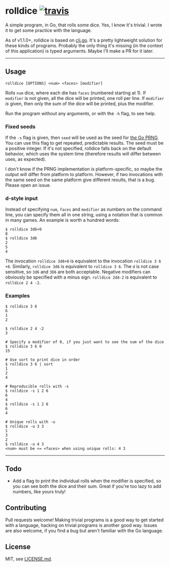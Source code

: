 # rolldice [![travis](https://travis-ci.org/tummychow/rolldice.png)](https://travis-ci.org/tummychow/rolldice)

A simple program, in Go, that rolls some dice. Yes, I know it's trivial. I wrote it to get some practice with the language.

As of v1.1.0+, rolldice is based on [cli.go](http://github.com/codegangsta/cli). It's a pretty lightweight solution for these kinds of programs. Probably the only thing it's missing (in the context of this application) is typed arguments. Maybe I'll make a PR for it later.

---

## Usage
```
rolldice [OPTIONS] <num> <faces> [modifier]
```
Rolls `num` dice, where each die has `faces` (numbered starting at 1). If `modifier` is not given, all the dice will be printed, one roll per line. If `modifier` *is* given, then only the sum of the dice will be printed, plus the modifier.

Run the program without any arguments, or with the `-h` flag, to see help.

### Fixed seeds
If the `-s` flag is given, then `seed` will be used as the seed for [the Go PRNG](http://golang.org/pkg/rand). You can use this flag to get repeated, predictable results. The seed must be a positive integer. If it's not specified, rolldice falls back on the default behavior, which uses the system time (therefore results will differ between uses, as expected).

I don't know if the PRNG implementation is platform-specific, so maybe the output will differ from platform to platform. However, if two invocations with the same seed on the same platform give different results, that is a bug. Please open an issue.

### d-style input
Instead of specifying `num`, `faces` and `modifier` as numbers on the command line, you can specify them all in one string, using a notation that is common in many games. An example is worth a hundred words:
```
$ rolldice 3d6+0
8
$ rolldice 3d6
2
5
4
```
The invocation `rolldice 3d6+0` is equivalent to the invocation `rolldice 3 6 +0`. Similarly, `rolldice 3d6` is equivalent to `rolldice 3 6`. The `d` is not case sensitive, so `3d6` and `3D6` are both acceptable. Negative modifiers can obviously be specified with a minus sign. `rolldice 2d4-2` is equivalent to `rolldice 2 4 -2`.

### Examples
```
$ rolldice 3 6
6
1
2
```
```
$ rolldice 2 4 -2
3
```
```
# Specify a modifier of 0, if you just want to see the sum of the dice
$ rolldice 3 6 0
15
```
```
# Use sort to print dice in order
$ rolldice 3 6 | sort
1
2
4
```
```
# Reproducible rolls with -s
$ rolldice -s 1 2 6
6
4
$ rolldice -s 1 2 6
6
4
```
```
# Unique rolls with -u
$ rolldice -u 3 3
1
3
2
$ rolldice -u 4 3
<num> must be <= <faces> when using unique rolls: 4 3
```

---

## Todo
- Add a flag to print the individual rolls when the modifier is specified, so you can see both the dice and their sum. Great if you're too lazy to add numbers, like yours truly!

## Contributing
Pull requests welcome! Making trivial programs is a good way to get started with a language, hacking on trivial programs is another good way. Issues are also welcome, if you find a bug but aren't familiar with the Go language.

## License
MIT, see [LICENSE.md](LICENSE.md).
